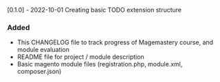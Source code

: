 [0.1.0] - 2022-10-01 Creating basic TODO extension structure
### Added
- This CHANGELOG file to track progress of Magemastery course, and module evaluation
- README file for project / module description
- Basic magento module files (registration.php, module.xml, composer.json)

